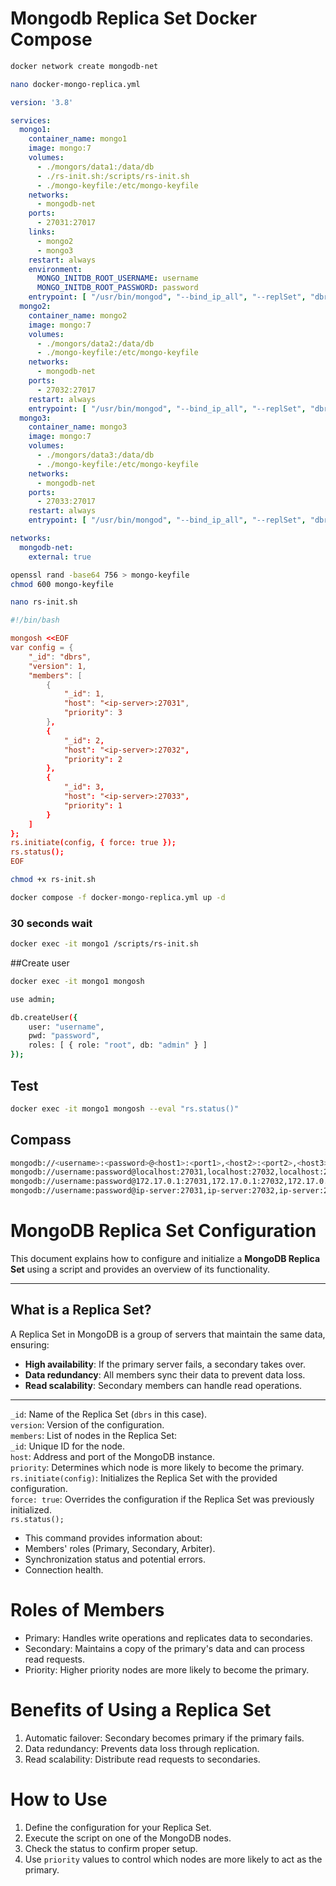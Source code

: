 # Mongodb Replica Set Docker Compose
```bash
docker network create mongodb-net
```
```bash
nano docker-mongo-replica.yml
```
```yml
version: '3.8'

services:
  mongo1:
    container_name: mongo1
    image: mongo:7
    volumes:
      - ./mongors/data1:/data/db
      - ./rs-init.sh:/scripts/rs-init.sh
      - ./mongo-keyfile:/etc/mongo-keyfile
    networks:
      - mongodb-net
    ports:
      - 27031:27017
    links:
      - mongo2
      - mongo3
    restart: always
    environment:
      MONGO_INITDB_ROOT_USERNAME: username
      MONGO_INITDB_ROOT_PASSWORD: password
    entrypoint: [ "/usr/bin/mongod", "--bind_ip_all", "--replSet", "dbrs", "--keyFile", "/etc/mongo-keyfile"]
  mongo2:
    container_name: mongo2
    image: mongo:7
    volumes:
      - ./mongors/data2:/data/db
      - ./mongo-keyfile:/etc/mongo-keyfile
    networks:
      - mongodb-net
    ports:
      - 27032:27017
    restart: always
    entrypoint: [ "/usr/bin/mongod", "--bind_ip_all", "--replSet", "dbrs", "--keyFile", "/etc/mongo-keyfile"]
  mongo3:
    container_name: mongo3
    image: mongo:7
    volumes:
      - ./mongors/data3:/data/db
      - ./mongo-keyfile:/etc/mongo-keyfile
    networks:
      - mongodb-net
    ports:
      - 27033:27017
    restart: always
    entrypoint: [ "/usr/bin/mongod", "--bind_ip_all", "--replSet", "dbrs", "--keyFile", "/etc/mongo-keyfile"]

networks:
  mongodb-net:
    external: true
```
```bash
openssl rand -base64 756 > mongo-keyfile
chmod 600 mongo-keyfile
```
```bash
nano rs-init.sh
```
```conf
#!/bin/bash

mongosh <<EOF
var config = {
    "_id": "dbrs",
    "version": 1,
    "members": [
        {
            "_id": 1,
            "host": "<ip-server>:27031",
            "priority": 3
        },
        {
            "_id": 2,
            "host": "<ip-server>:27032",
            "priority": 2
        },
        {
            "_id": 3,
            "host": "<ip-server>:27033",
            "priority": 1
        }
    ]
};
rs.initiate(config, { force: true });
rs.status();
EOF
```
```bash
chmod +x rs-init.sh
```
```bash
docker compose -f docker-mongo-replica.yml up -d
```
### 30 seconds wait
```bash
docker exec -it mongo1 /scripts/rs-init.sh
```
##Create user
```bash
docker exec -it mongo1 mongosh
```
```bash
use admin;
```
```bash
db.createUser({
    user: "username",
    pwd: "password",
    roles: [ { role: "root", db: "admin" } ]
});
```
## Test
```bash
docker exec -it mongo1 mongosh --eval "rs.status()"
```
## Compass
```bash
mongodb://<username>:<password>@<host1>:<port1>,<host2>:<port2>,<host3>:<port3>/?replicaSet=<replicaSetName>&authSource=admin
mongodb://username:password@localhost:27031,localhost:27032,localhost:27033/?replicaSet=dbrs&authSource=admin
mongodb://username:password@172.17.0.1:27031,172.17.0.1:27032,172.17.0.1:27034/?replicaSet=dbrs&authSource=admin
mongodb://username:password@ip-server:27031,ip-server:27032,ip-server:27033/?replicaSet=dbrs&authSource=admin
```
# MongoDB Replica Set Configuration

This document explains how to configure and initialize a **MongoDB Replica Set** using a script and provides an overview of its functionality.

---

## **What is a Replica Set?**
A Replica Set in MongoDB is a group of servers that maintain the same data, ensuring:
- **High availability**: If the primary server fails, a secondary takes over.
- **Data redundancy**: All members sync their data to prevent data loss.
- **Read scalability**: Secondary members can handle read operations.

---
`_id`: Name of the Replica Set (`dbrs` in this case). \
`version`: Version of the configuration. \
`members`: List of nodes in the Replica Set: \
`_id`: Unique ID for the node. \
`host`: Address and port of the MongoDB instance. \
`priority`: Determines which node is more likely to become the primary. \
`rs.initiate(config)`: Initializes the Replica Set with the provided configuration. \
`force: true`: Overrides the configuration if the Replica Set was previously initialized. \
`rs.status();`
- This command provides information about:
- Members' roles (Primary, Secondary, Arbiter).
- Synchronization status and potential errors.
- Connection health.
# Roles of Members
- Primary: Handles write operations and replicates data to secondaries.
- Secondary: Maintains a copy of the primary's data and can process read requests.
- Priority: Higher priority nodes are more likely to become the primary.
# Benefits of Using a Replica Set
1. Automatic failover: Secondary becomes primary if the primary fails.
2. Data redundancy: Prevents data loss through replication.
3. Read scalability: Distribute read requests to secondaries.
# How to Use
1. Define the configuration for your Replica Set.
2. Execute the script on one of the MongoDB nodes.
3. Check the status to confirm proper setup.
4. Use `priority` values to control which nodes are more likely to act as the primary.
